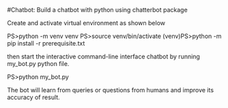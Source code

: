 #Chatbot: Build a chatbot with python using chatterbot package

Create and activate virtual environment as shown below

PS>python -m venv venv 
PS>source venv/bin/activate
(venv)PS>python -m pip install -r prerequisite.txt


then start the interactive command-line interface chatbot by running my_bot.py python file.

PS>python my_bot.py

The bot will learn from queries or questions from humans and improve its accuracy of result. 
